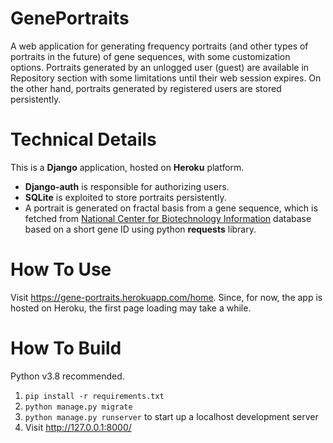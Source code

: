 
# GenePortraits

A web application for generating frequency portraits (and other types of portraits in the future) of gene sequences, with some customization options.
Portraits generated by an unlogged user (guest) are available in Repository section with some limitations until their web session expires.
On the other hand, portraits generated by registered users are stored persistently.

# Technical Details

This is a **Django** application, hosted on **Heroku** platform.
- **Django-auth** is responsible for authorizing users.
- **SQLite** is exploited to store portraits persistently.
- A portrait is generated on fractal basis from a gene sequence, which is fetched from [National Center for Biotechnology Information](https://www.ncbi.nlm.nih.gov/) database based on a short gene ID using python **requests** library.

# How To Use

Visit https://gene-portraits.herokuapp.com/home. Since, for now, the app is hosted on Heroku, the first page loading may take a while.

# How To Build

Python v3.8 recommended.

1. `pip install -r requirements.txt`
2. `python manage.py migrate`
3. `python manage.py runserver` to start up a localhost development server
4. Visit http://127.0.0.1:8000/
